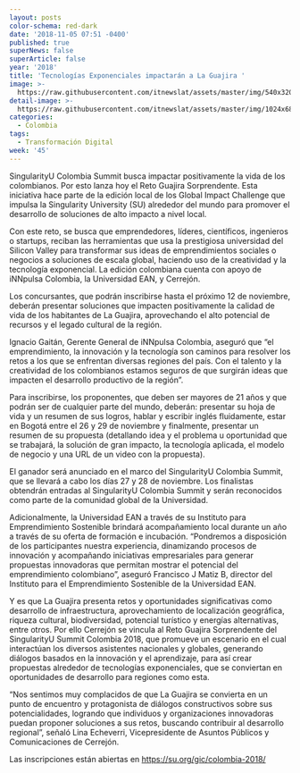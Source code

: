 ```yaml
---
layout: posts
color-schema: red-dark
date: '2018-11-05 07:51 -0400'
published: true
superNews: false
superArticle: false
year: '2018'
title: 'Tecnologías Exponenciales impactarán a La Guajira '
image: >-
  https://raw.githubusercontent.com/itnewslat/assets/master/img/540x320/Goajira-p.jpg
detail-image: >-
  https://raw.githubusercontent.com/itnewslat/assets/master/img/1024x680/Goajira-g.jpg
categories:
  - Colombia
tags:
  - Transformación Digital
week: '45'
---
```

SingularityU Colombia Summit busca impactar positivamente la vida de los colombianos. Por esto lanza hoy el Reto Guajira Sorprendente. Esta iniciativa hace parte de la edición local de los Global Impact Challenge que impulsa la Singularity University (SU) alrededor del mundo para promover el desarrollo de soluciones de alto impacto a nivel local.  

Con este reto, se busca que emprendedores, líderes, científicos, ingenieros o startups, reciban las herramientas que usa la prestigiosa universidad del Silicon Valley para transformar sus ideas de emprendimientos sociales o negocios a soluciones de escala global, haciendo uso de la creatividad y la tecnología exponencial. La edición colombiana cuenta con apoyo de iNNpulsa Colombia, la Universidad EAN, y Cerrejón. 

Los concursantes, que podrán inscribirse hasta el próximo 12 de noviembre, deberán presentar soluciones que impacten positivamente la calidad de vida de los habitantes de La Guajira, aprovechando el alto potencial de recursos y el legado cultural de la región. 

Ignacio Gaitán, Gerente General de iNNpulsa Colombia, aseguró que “el emprendimiento, la innovación y la tecnología son caminos para resolver los retos a los que se enfrentan diversas regiones del país. Con el talento y la creatividad de los colombianos estamos seguros de que surgirán ideas que impacten el desarrollo productivo de la región”. 

Para inscribirse, los proponentes, que deben ser mayores de 21 años y que podrán ser de cualquier parte del mundo, deberán: presentar su hoja de vida y un resumen de sus logros, hablar y escribir inglés fluidamente, estar en Bogotá entre el 26 y 29 de noviembre y finalmente, presentar un resumen de su propuesta (detallando idea y el problema u oportunidad que se trabajará, la solución de gran impacto, la tecnología aplicada, el modelo de negocio y una URL de un video con la propuesta).

El ganador será anunciado en el marco del SingularityU Colombia Summit, que se llevará a cabo los días 27 y 28 de noviembre. Los finalistas obtendrán entradas al SingularityU Colombia Summit y serán reconocidos como parte de la comunidad global de la Universidad. 

Adicionalmente, la Universidad EAN a través de su Instituto para Emprendimiento Sostenible brindará acompañamiento local durante un año a través de su oferta de formación e incubación. “Pondremos a disposición de los participantes nuestra experiencia, dinamizando procesos de innovación y acompañando iniciativas empresariales para generar propuestas innovadoras que permitan mostrar el potencial del emprendimiento colombiano”, aseguró Francisco J Matiz B, director del Instituto para el Emprendimiento Sostenible de la Universidad EAN.

Y es que La Guajira presenta retos y oportunidades significativas como desarrollo de infraestructura, aprovechamiento de localización geográfica, riqueza cultural, biodiversidad, potencial turístico y energías alternativas, entre otros. Por ello Cerrejón se vincula al Reto Guajira Sorprendente del SingularityU Summit Colombia 2018, que promueve un escenario en el cual interactúan los diversos asistentes nacionales y globales, generando diálogos basados en la innovación y el aprendizaje, para así crear propuestas alrededor de tecnologías exponenciales, que se conviertan en oportunidades de desarrollo para regiones como esta.

“Nos sentimos muy complacidos de que La Guajira se convierta en un punto de encuentro y protagonista de diálogos constructivos sobre sus potencialidades, logrando que individuos y organizaciones innovadoras puedan proponer soluciones a sus retos, buscando contribuir al desarrollo regional”, señaló Lina Echeverri, Vicepresidente de Asuntos Públicos y Comunicaciones de Cerrejón.

Las inscripciones están abiertas en https://su.org/gic/colombia-2018/ 

